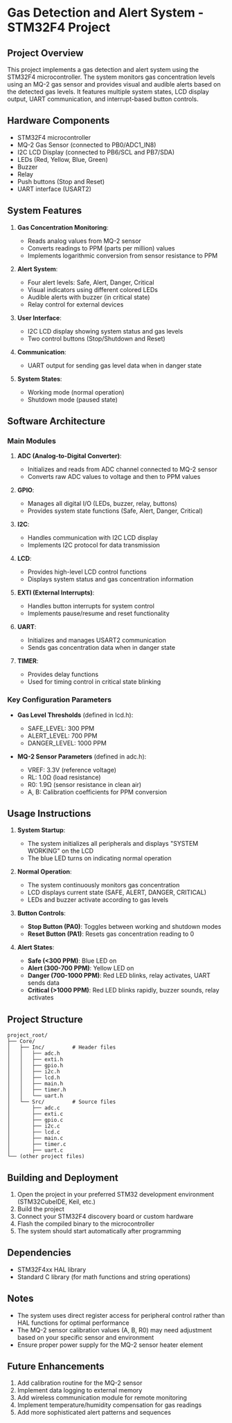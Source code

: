 # Gas Detection and Alert System - STM32F4 Project

## Project Overview

This project implements a gas detection and alert system using the STM32F4 microcontroller. The system monitors gas concentration levels using an MQ-2 gas sensor and provides visual and audible alerts based on the detected gas levels. It features multiple system states, LCD display output, UART communication, and interrupt-based button controls.

## Hardware Components

- STM32F4 microcontroller
- MQ-2 Gas Sensor (connected to PB0/ADC1_IN8)
- I2C LCD Display (connected to PB6/SCL and PB7/SDA)
- LEDs (Red, Yellow, Blue, Green)
- Buzzer
- Relay
- Push buttons (Stop and Reset)
- UART interface (USART2)

## System Features

1. **Gas Concentration Monitoring**:
   - Reads analog values from MQ-2 sensor
   - Converts readings to PPM (parts per million) values
   - Implements logarithmic conversion from sensor resistance to PPM

2. **Alert System**:
   - Four alert levels: Safe, Alert, Danger, Critical
   - Visual indicators using different colored LEDs
   - Audible alerts with buzzer (in critical state)
   - Relay control for external devices

3. **User Interface**:
   - I2C LCD display showing system status and gas levels
   - Two control buttons (Stop/Shutdown and Reset)

4. **Communication**:
   - UART output for sending gas level data when in danger state

5. **System States**:
   - Working mode (normal operation)
   - Shutdown mode (paused state)

## Software Architecture

### Main Modules

1. **ADC (Analog-to-Digital Converter)**:
   - Initializes and reads from ADC channel connected to MQ-2 sensor
   - Converts raw ADC values to voltage and then to PPM values

2. **GPIO**:
   - Manages all digital I/O (LEDs, buzzer, relay, buttons)
   - Provides system state functions (Safe, Alert, Danger, Critical)

3. **I2C**:
   - Handles communication with I2C LCD display
   - Implements I2C protocol for data transmission

4. **LCD**:
   - Provides high-level LCD control functions
   - Displays system status and gas concentration information

5. **EXTI (External Interrupts)**:
   - Handles button interrupts for system control
   - Implements pause/resume and reset functionality

6. **UART**:
   - Initializes and manages USART2 communication
   - Sends gas concentration data when in danger state

7. **TIMER**:
   - Provides delay functions
   - Used for timing control in critical state blinking

### Key Configuration Parameters

- **Gas Level Thresholds** (defined in lcd.h):
  - SAFE_LEVEL: 300 PPM
  - ALERT_LEVEL: 700 PPM
  - DANGER_LEVEL: 1000 PPM

- **MQ-2 Sensor Parameters** (defined in adc.h):
  - VREF: 3.3V (reference voltage)
  - RL: 1.0Ω (load resistance)
  - R0: 1.9Ω (sensor resistance in clean air)
  - A, B: Calibration coefficients for PPM conversion

## Usage Instructions

1. **System Startup**:
   - The system initializes all peripherals and displays "SYSTEM WORKING" on the LCD
   - The blue LED turns on indicating normal operation

2. **Normal Operation**:
   - The system continuously monitors gas concentration
   - LCD displays current state (SAFE, ALERT, DANGER, CRITICAL)
   - LEDs and buzzer activate according to gas levels

3. **Button Controls**:
   - **Stop Button (PA0)**: Toggles between working and shutdown modes
   - **Reset Button (PA1)**: Resets gas concentration reading to 0

4. **Alert States**:
   - **Safe (<300 PPM)**: Blue LED on
   - **Alert (300-700 PPM)**: Yellow LED on
   - **Danger (700-1000 PPM)**: Red LED blinks, relay activates, UART sends data
   - **Critical (>1000 PPM)**: Red LED blinks rapidly, buzzer sounds, relay activates

## Project Structure

```
project_root/
├── Core/
│   ├── Inc/         # Header files
│   │   ├── adc.h
│   │   ├── exti.h
│   │   ├── gpio.h
│   │   ├── i2c.h
│   │   ├── lcd.h
│   │   ├── main.h
│   │   ├── timer.h
│   │   └── uart.h
│   └── Src/         # Source files
│       ├── adc.c
│       ├── exti.c
│       ├── gpio.c
│       ├── i2c.c
│       ├── lcd.c
│       ├── main.c
│       ├── timer.c
│       ├── uart.c
└── (other project files)
```

## Building and Deployment

1. Open the project in your preferred STM32 development environment (STM32CubeIDE, Keil, etc.)
2. Build the project
3. Connect your STM32F4 discovery board or custom hardware
4. Flash the compiled binary to the microcontroller
5. The system should start automatically after programming

## Dependencies

- STM32F4xx HAL library
- Standard C library (for math functions and string operations)

## Notes

- The system uses direct register access for peripheral control rather than HAL functions for optimal performance
- The MQ-2 sensor calibration values (A, B, R0) may need adjustment based on your specific sensor and environment
- Ensure proper power supply for the MQ-2 sensor heater element

## Future Enhancements

1. Add calibration routine for the MQ-2 sensor
2. Implement data logging to external memory
3. Add wireless communication module for remote monitoring
4. Implement temperature/humidity compensation for gas readings
5. Add more sophisticated alert patterns and sequences

